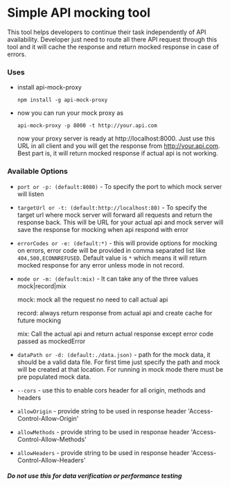 # Simple API mocking tool

This tool helps developers to continue their task independently of API availability. Developer just need to route all there API request through this tool and it will cache the response and return mocked response in case of errors.

### Uses

- install api-mock-proxy

  `npm install -g api-mock-proxy`

- now you can run your mock proxy as

  `api-mock-proxy -p 8000 -t http://your.api.com`

  now your proxy server is ready at http://localhost:8000. Just use this URL in all client and you will get the response from http://your.api.com. Best part is, it will return mocked response if actual api is not working.

### Available Options

- `port or -p: (default:8080)` -
  To specify the port to which mock server will listen

- `targetUrl or -t: (default:http://localhost:80)` -
  To specify the target url where mock server will forward all requests and return the response back. This will be URL for your actual api and mock server will save the response for mocking when api respond with error

- `errorCodes or -e: (default:*)` -
  this will provide options for mocking on errors, error code will be provided in comma separated list like `404,500,ECONNREFUSED`. Default value is `*` which means it will return mocked response for any error unless mode in not record.

- `mode or -m: (default:mix)` -
  It can take any of the three values mock|record|mix

  mock: mock all the request no need to call actual api

  record: always return response from actual api and create cache for future mocking

  mix: Call the actual api and return actual response except error code passed as mockedError

- `dataPath or -d: (default:./data.json)` -
  path for the mock data, it should be a valid data file.
  For first time just specify the path and mock will be created at that location.
  For running in mock mode there must be pre populated mock data.

- `--cors` -
  use this to enable cors header for all origin, methods and headers

- `allowOrigin` -
  provide string to be used in response header 'Access-Control-Allow-Origin'

- `allowMethods` -
  provide string to be used in response header 'Access-Control-Allow-Methods'

- `allowHeaders` -
  provide string to be used in response header 'Access-Control-Allow-Headers'

##### Do not use this for data verification or performance testing
